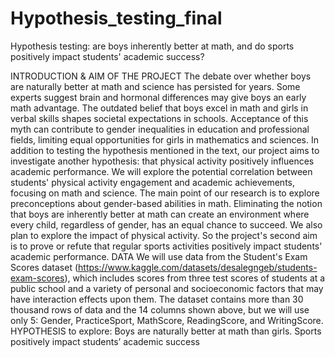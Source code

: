 # Hypothesis_testing_final
 Hypothesis testing: are boys inherently better at math, and do sports positively impact students' academic success?

INTRODUCTION & AIM OF THE PROJECT
The debate over whether boys are naturally better at math and science has persisted for years.
Some experts suggest brain and hormonal differences may give boys an early math advantage.
The outdated belief that boys excel in math and girls in verbal skills shapes societal expectations
in schools. Acceptance of this myth can contribute to gender inequalities in education and
professional fields, limiting equal opportunities for girls in mathematics and sciences.
In addition to testing the hypothesis mentioned in the text, our project aims to investigate another
hypothesis: that physical activity positively influences academic performance. We will explore the
potential correlation between students' physical activity engagement and academic
achievements, focusing on math and science.
The main point of our research is to explore preconceptions about gender-based abilities in math.
Eliminating the notion that boys are inherently better at math can create an environment where
every child, regardless of gender, has an equal chance to succeed. We also plan to explore the
impact of physical activity. So the project's second aim is to prove or refute that regular
sports activities positively impact students' academic performance.
DATA
We will use data from the Student's Exam Scores dataset
(https://www.kaggle.com/datasets/desalegngeb/students-exam-scores), which includes scores from
three test scores of students at a public school and a variety of personal and socioeconomic
factors that may have interaction effects upon them.
The dataset contains more than 30 thousand rows of data and the 14 columns shown above, but
we will use only 5: Gender, PracticeSport, MathScore, ReadingScore, and WritingScore.
HYPOTHESIS to explore:
Boys are naturally better at math than girls.
Sports positively impact students’ academic success
